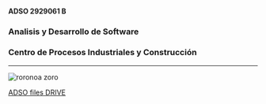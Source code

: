 #### ADSO 2929061 B

### Analisis y Desarrollo de Software

### Centro de Procesos Industriales y Construcción

---

![roronoa zoro](https://tinyurl.com/yc75nnc7)

[ADSO files DRIVE](https://tinyurl.com/wnkk334u)

